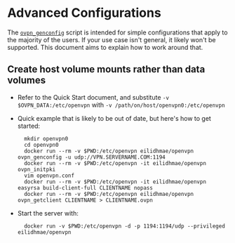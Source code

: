 # Advanced Configurations

The [`ovpn_genconfig`](/bin/ovpn_genconfig) script is intended for simple configurations that apply to the majority of the users.  If your use case isn't general, it likely won't be supported.  This document aims to explain how to work around that.

## Create host volume mounts rather than data volumes

* Refer to the Quick Start document, and substitute `-v $OVPN_DATA:/etc/openvpn` with `-v /path/on/host/openvpn0:/etc/openvpn`
* Quick example that is likely to be out of date, but here's how to get started:

        mkdir openvpn0
        cd openvpn0
        docker run --rm -v $PWD:/etc/openvpn eilidhmae/openvpn ovpn_genconfig -u udp://VPN.SERVERNAME.COM:1194
        docker run --rm -v $PWD:/etc/openvpn -it eilidhmae/openvpn ovpn_initpki
        vim openvpn.conf
        docker run --rm -v $PWD:/etc/openvpn -it eilidhmae/openvpn easyrsa build-client-full CLIENTNAME nopass
        docker run --rm -v $PWD:/etc/openvpn eilidhmae/openvpn ovpn_getclient CLIENTNAME > CLIENTNAME.ovpn

* Start the server with:

        docker run -v $PWD:/etc/openvpn -d -p 1194:1194/udp --privileged eilidhmae/openvpn
